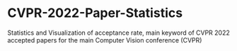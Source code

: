 # CVPR-2022-Paper-Statistics
Statistics and Visualization of acceptance rate, main keyword of CVPR 2022 accepted papers for the main Computer Vision conference (CVPR)

